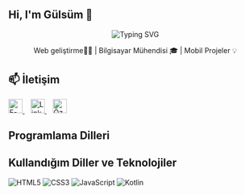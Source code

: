 ## Hi, I'm Gülsüm 👋

<!-- Etkileşimli yazı (Typing SVG) -->
<p align="center">
  <img src="https://readme-typing-svg.herokuapp.com?font=Fira+Code&pause=1000&color=F78A1D&center=true&vCenter=true&width=450&lines=Merhaba%2C+Ben+G%C3%BCls%C3%BCm+S%C3%BCmer!" alt="Typing SVG" />
</p>

<!-- Kısa tanıtım cümlesi -->
<p align="center">
  Web geliştirme👩‍💻 | Bilgisayar Mühendisi 🎓 | Mobil Projeler 💡
</p>

## 📫 İletişim
<a href="mailto:glsmsumer44@gmail.com">
  <img
    src="https://img.shields.io/badge/glsmsumer44%40gmail.com-D14836?style=for-the-badge&logo=gmail&logoColor=white"
    alt="E-posta"
    height="28"
  />
</a>
&nbsp;&nbsp;
<a href="https://www.linkedin.com/in/gulsumsumer/" target="_blank" rel="noopener noreferrer">
  <img
    src="https://img.shields.io/badge/LinkedIn-0077B5?style=for-the-badge&logo=linkedin&logoColor=white"
    alt="LinkedIn"
    height="28"
  />
</a>
&nbsp;&nbsp;
<a href="gulsumsumercv.pdf" download>
  <img
    src="https://img.shields.io/badge/%C3%96zge%C3%A7mi%C5%9F-FF9A00?style=for-the-badge&logo=adobe%20illustrator&logoColor=white"
    alt="Özgeçmiş"
    height="28"
  />
</a>








## Programlama Dilleri
## Kullandığım Diller ve Teknolojiler

![HTML5](https://img.shields.io/badge/HTML5-E34F26?style=for-the-badge&logo=html5&logoColor=white)
![CSS3](https://img.shields.io/badge/CSS3-1572B6?style=for-the-badge&logo=css3&logoColor=white)
![JavaScript](https://img.shields.io/badge/JavaScript-F7DF1E?style=for-the-badge&logo=javascript&logoColor=black)
![Kotlin](https://img.shields.io/badge/Kotlin-0095D5?style=for-the-badge&logo=kotlin&logoColor=white)






